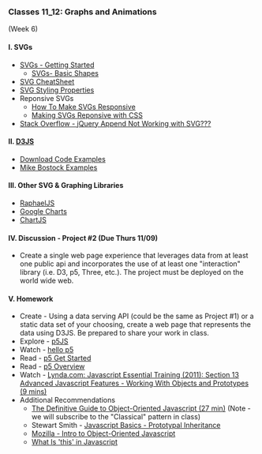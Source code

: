 ### Classes 11_12: Graphs and Animations  
(Week 6)

#### I. SVGs
* [SVGs - Getting Started](https://developer.mozilla.org/en-US/docs/Web/SVG/Tutorial/Getting_Started)
	* [SVGs- Basic Shapes](https://developer.mozilla.org/en-US/docs/Web/SVG/Tutorial/Basic_Shapes)
* [SVG CheatSheet](http://www.cheat-sheets.org/own/svg/index.xhtml)
* [SVG Styling Properties](http://www.w3.org/TR/SVG/styling.html#SVGStylingProperties)
* Reponsive SVGs  
	* [How To Make SVGs Responsive](https://css-tricks.com/scale-svg/)
	* [Making SVGs Reponsive with CSS](http://tympanus.net/codrops/2014/08/19/making-svgs-responsive-with-css/)
* [Stack Overflow - jQuery Append Not Working with SVG???](http://stackoverflow.com/questions/3642035/jquerys-append-not-working-with-svg-element/7381068#7381068)

#### II. [D3JS](http://d3js.org/)
* [Download Code Examples](https://dl.dropboxusercontent.com/u/9648298/D3_Examples.zip)
* [Mike Bostock Examples](http://bost.ocks.org/mike/)

#### III. Other SVG & Graphing Libraries
* [RaphaelJS](http://raphaeljs.com/)
* [Google Charts](https://developers.google.com/chart/)
* [ChartJS](http://www.chartjs.org/)

#### IV. Discussion - Project #2 (Due Thurs 11/09)
* Create a single web page experience that leverages data from at least one public api and incorporates the use of at least one "interaction" library (i.e. D3, p5, Three, etc.). The project must be deployed on the world wide web.

#### V. Homework
* Create - Using a data serving API (could be the same as Project #1) or a static data set of your choosing, create a web page that represents the data using D3JS. Be prepared to share your work in class.
* Explore - [p5JS](http://p5js.org/)
* Watch - [hello p5](http://hello.p5js.org/)
* Read - [p5 Get Started](http://p5js.org/get-started/)	
* Read - [p5 Overview](https://github.com/processing/p5.js/wiki/p5.js-overview)
* Watch - [Lynda.com: Javascript Essential Training (2011): Section 13 Advanced Javascript Features - Working With Objects and Prototypes (9 mins)](http://www.nyu.edu/its/lynda/)	
* Additional Recommendations
  * [The Definitive Guide to Object-Oriented Javascript (27 min)](http://www.youtube.com/watch?v=PMfcsYzj-9M) (Note - we will subscribe to the "Classical" pattern in class)
  * Stewart Smith - [Javascript Basics - Prototypal Inheritance](http://stewd.io/javascript/05-1-inheritance.html)
  * [Mozilla - Intro to Object-Oriented Javascript](https://developer.mozilla.org/en-US/docs/Web/JavaScript/Introduction_to_Object-Oriented_JavaScript)
  * [What Is 'this' in Javascript](http://www.sitepoint.com/what-is-this-in-javascript/)
